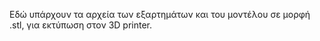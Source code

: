 Εδώ υπάρχουν τα αρχεία των εξαρτημάτων και του μοντέλου σε μορφή .stl, για εκτύπωση στον 3D printer.
